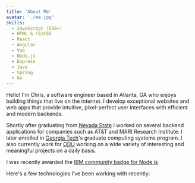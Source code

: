 ```yaml
---
title: 'About Me'
avatar: './me.jpg'
skills:
  - JavaScript (ES6+)
  - HTML & (S)CSS
  - React
  - Angular
  - Vue
  - Node.js
  - Express
  - Java
  - Spring
  - Go
---
```


Hello! I'm Chris, a software engineer based in Atlanta, GA who enjoys building things that live on the internet. I develop exceptional websites and web apps that provide intuitive, pixel-perfect user interfaces with efficient and modern backends.

Shortly after graduating from [Nevada State](https://www.nsc.edu/) I worked on several backend applications for companies such as AT&T and MARI Research Institute. I later enrolled in [Georgia Tech](https://www.gatech.edu/)'s graduate computing systems program. I also currently work for [ODU](https://www.cs.odu.edu/) working on a wide variety of interesting and meaningful projects on a daily basis.

I was recently awarded the [IBM community badge for Node.js](https://www.youracclaim.com/badges/b057e606-2624-4cca-9f09-bad6d9c9b444/public_url)

Here's a few technologies I've been working with recently:

